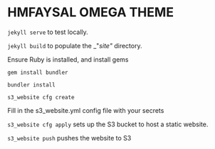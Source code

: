 # HMFAYSAL OMEGA THEME

`jekyll serve` to test locally.

`jekyll build` to populate the _"_site"_ directory.

Ensure Ruby is installed, and install gems

`gem install bundler`

`bundler install`

`s3_website cfg create`

Fill in the s3_website.yml config file with your secrets

`s3_website cfg apply` sets up the S3 bucket to host a static website.

`s3_website push` pushes the website to S3
